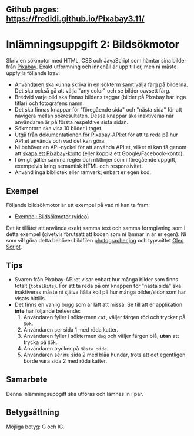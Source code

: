 ## Github pages: https://fredidi.github.io/Pixabay3.11/

# Inlämningsuppgift 2: Bildsökmotor
Skriv en sökmotor med HTML, CSS och JavaScript som hämtar sina bilder från [Pixabay](https://pixabay.com/). Exakt utformning och innehåll är upp till er, men ni måste uppfylla följande krav:

- Användaren ska kunna skriva in en sökterm samt välja färg på bilderna. Det ska också gå att välja "any color" och se bilder oavsett färg.
- Bredvid varje bild ska finnas bildens taggar (bilder på Pixabay har inga titlar) och fotografens namn.
- Det ska finnas knappar för "föregående sida" och "nästa sida" för att navigera mellan sökresultaten. Dessa knappar ska inaktiveras när användaren är på första respektive sista sidan.
- Sökmotorn ska visa 10 bilder i taget.
- Utgå från [dokumentationen för Pixabay-API:et](https://pixabay.com/api/docs/) för att ta reda på hur API:et används och vad det kan göra.
- Ni behöver en API-nyckel för att använda API:et, vilket ni kan få genom att [skapa ett Pixabay-konto](https://pixabay.com/accounts/register/) (eller koppla ett Google/Facebook-konto).
- I övrigt gäller samma regler och riktlinjer som i föregående uppgift, exempelvis kring semantisk HTML och responsivitet.
- Använd inga bibliotek eller ramverk; enbart er egen kod.

## Exempel
Följande bildsökmotor är ett exempel på vad ni kan ta fram:

- [Exempel: Bildsökmotor (video)](Exempel.mkv)

Det är tillåtet att använda exakt samma text och samma formgivning som i detta exempel (givetvis förutsatt att koden som ni lämnar in är er egen). Ni som vill göra detta behöver bildfilen [photographer.jpg](photographer.jpg) och typsnittet [Oleo Script](https://fonts.google.com/specimen/Oleo+Script).

## Tips
- Svaren från Pixabay-API:et visar enbart hur många bilder som finns totalt (`totalHits`). För att ta reda på om knappen för "nästa sida" ska inaktiveras måste ni själva hålla koll på hur många bilder/sidor som har visats hittills.
- Det finns en vanlig bugg som är lätt att missa. Se till att er applikation **inte** har följande beteende:
    1. Användaren fyller i söktermen `cat`, väljer färgen röd och trycker på `Sök`.
    2. Användaren ser sida 1 med röda katter.
    3. Användaren fyller i söktermen `dog` och väljer färgen blå, **utan** att trycka på `Sök`.
    4. Användaren trycker på `Nästa sida`.
    5. Användaren ser nu sida 2 med blåa hundar, trots att det egentligen borde vara sida 2 med röda katter.

## Samarbete
Denna inlämningsuppgift ska utföras och lämnas in i par.

## Betygsättning
Möjliga betyg: G och IG.
